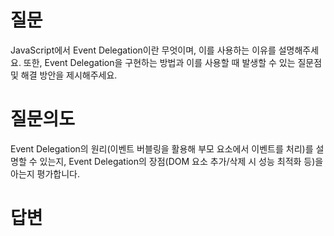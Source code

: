 # 질문
JavaScript에서 Event Delegation이란 무엇이며, 이를 사용하는 이유를 설명해주세요. 또한, Event Delegation을 구현하는 방법과 이를 사용할 때 발생할 수 있는 질문점 및 해결 방안을 제시해주세요.

# 질문의도
Event Delegation의 원리(이벤트 버블링을 활용해 부모 요소에서 이벤트를 처리)를 설명할 수 있는지, Event Delegation의 장점(DOM 요소 추가/삭제 시 성능 최적화 등)을 아는지 평가합니다.

# 답변